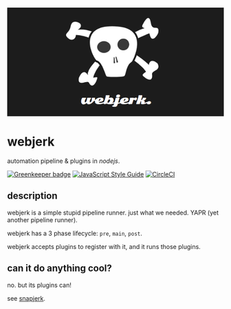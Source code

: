 <p align="center">
  <img src='https://raw.githubusercontent.com/cdaringe/webjerk/master/img/webjerk_banner.png' alt='webjerk-logo' />
</p>

# webjerk

automation pipeline & plugins in _nodejs_.

[![Greenkeeper badge](https://badges.greenkeeper.io/cdaringe/webjerk.svg)](https://greenkeeper.io/) [![JavaScript Style Guide](https://img.shields.io/badge/code_style-standard-brightgreen.svg)](https://standardjs.com) [![CircleCI](https://circleci.com/gh/cdaringe/webjerk.svg?style=svg)](https://circleci.com/gh/cdaringe/webjerk)

## description

webjerk is a simple stupid pipeline runner.  just what we needed.  YAPR (yet another pipeline runner).

webjerk has a 3 phase lifecycle: `pre`, `main`, `post`.

webjerk accepts plugins to register with it, and it runs those plugins.

## can it do anything cool?

no. but its plugins can!

see [snapjerk](https://github.com/cdaringe/webjerk/tree/master/packages/snapjerk).
